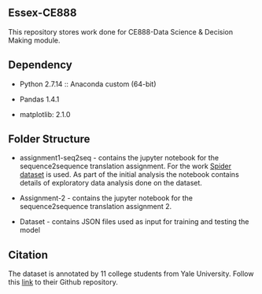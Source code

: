 ## Essex-CE888
This repository stores work done for CE888-Data Science &amp; Decision Making module.

## Dependency
* Python 2.7.14 :: Anaconda custom (64-bit)

* Pandas 1.4.1

* matplotlib: 2.1.0

## Folder Structure

* assignment1-seq2seq - contains the jupyter notebook for the sequence2sequence translation assignment. 
For the work [Spider dataset](https://arxiv.org/abs/1809.08887) is used. 
As part of the initial analysis the notebook contains details of exploratory data analysis done on the dataset.

* Assignment-2 - contains the jupyter notebook for the sequence2sequence translation assignment 2. 
* Dataset - contains JSON files used as input for training and testing the model


## Citation
The dataset is annotated by 11 college students from Yale University. 
Follow this [link](https://github.com/taoyds/spider) to their Github repository.
